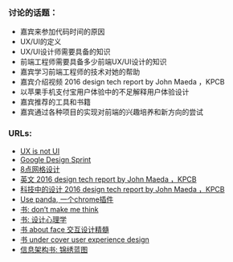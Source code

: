 ### 讨论的话题： ###

- 嘉宾来参加代码时间的原因
- UX/UI的定义
- UX/UI设计师需要具备的知识
- 前端工程师需要具备多少前端UX/UI设计的知识
- 嘉宾学习前端工程师的技术对她的帮助
- 嘉宾介绍视频 2016 design tech report by John Maeda ，KPCB
- 以苹果手机支付宝用户体验中的不足解释用户体验设计
- 嘉宾推荐的工具和书籍
- 嘉宾通过各种项目的实现对前端的兴趣培养和新方向的尝试

### URLs: ###

- [UX is not UI](http://uxisnotui.com/)
- [Google Design Sprint](http://www.gv.com/sprint/)
- [8点网格设计](http://spec.fm/specifics/8-pt-grid)
- [英文 2016 design tech report by John Maeda ，KPCB](http://www.kpcb.com/blog/design-in-tech-report-2016) 
- [科技中的设计 2016 design tech report by John Maeda ，KPCB](http://www.slideshare.net/kleinerperkins/design-in-tech-report-2016-chinese)
- [Use panda, 一个chrome插件](http://usepanda.com/)
- [书: don’t make me think](http://www.amazon.com/Dont-Make-Me-Think-Usability/dp/0321344758) 
- [书: 设计心理学](https://www.amazon.cn/%E8%AE%BE%E8%AE%A1%E5%BF%83%E7%90%86%E5%AD%A6-%E5%94%90%E7%BA%B3%E5%BE%B7%E2%80%A2A%E2%80%A2%E8%AF%BA%E6%9B%BC/dp/B003CIOS1O) 
- [书  about face 交互设计精髓](http://www.amazon.com/About-Face-Essentials-Interaction-Design/dp/1118766571)
- [书 under cover user experience design](http://www.amazon.com/Undercover-Experience-Design-Voices-Matter/dp/0321719905) 
- [信息架构书: 锦绣蓝图](https://book.douban.com/subject/4076216/)
